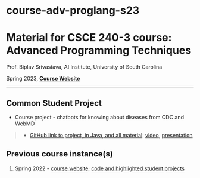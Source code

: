 # course-adv-proglang-s23

# Material for CSCE 240-3 course: Advanced Programming Techniques


Prof. Biplav Srivastava, AI Institute, University of South Carolina

Spring 2023, [**Course Website**](https://sites.google.com/site/biplavsrivastava/teaching/csce-240-advanced-programming-techniques)

---

## Common Student Project
* Course project - chatbots for knowing about diseases from CDC and WebMD
>* [GitHub link to project, in Java, and all material](https://github.com/JamelChouarfia/CSCE240FinalProject): [video](https://www.youtube.com/watch?v=RkxhZeKR0OI), [presentation](https://github.com/JamelChouarfia/CSCE240FinalProject/blob/main/doc/CSCE%20240%20Final%20Project%20Presentation.pdf)

## Previous course instance(s)
1. Spring 2022 - [course website](https://sites.google.com/site/biplavsrivastava/teaching/csce-240-advanced-programming-techniques/csce-240-spring-2022-advanced-programming-techniques); [code and highlighted student projects](https://github.com/biplav-s/course-adv-proglang)

